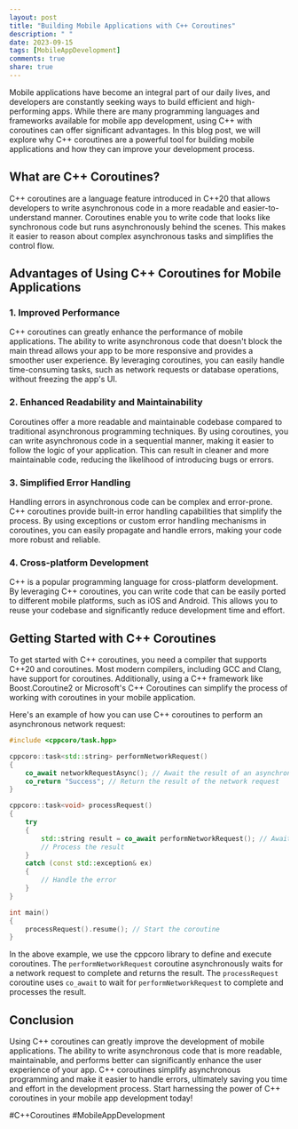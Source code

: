```yaml
---
layout: post
title: "Building Mobile Applications with C++ Coroutines"
description: " "
date: 2023-09-15
tags: [MobileAppDevelopment]
comments: true
share: true
---
```


Mobile applications have become an integral part of our daily lives, and developers are constantly seeking ways to build efficient and high-performing apps. While there are many programming languages and frameworks available for mobile app development, using C++ with coroutines can offer significant advantages. In this blog post, we will explore why C++ coroutines are a powerful tool for building mobile applications and how they can improve your development process.

## What are C++ Coroutines?

C++ coroutines are a language feature introduced in C++20 that allows developers to write asynchronous code in a more readable and easier-to-understand manner. Coroutines enable you to write code that looks like synchronous code but runs asynchronously behind the scenes. This makes it easier to reason about complex asynchronous tasks and simplifies the control flow.

## Advantages of Using C++ Coroutines for Mobile Applications

### 1. Improved Performance

C++ coroutines can greatly enhance the performance of mobile applications. The ability to write asynchronous code that doesn't block the main thread allows your app to be more responsive and provides a smoother user experience. By leveraging coroutines, you can easily handle time-consuming tasks, such as network requests or database operations, without freezing the app's UI.

### 2. Enhanced Readability and Maintainability

Coroutines offer a more readable and maintainable codebase compared to traditional asynchronous programming techniques. By using coroutines, you can write asynchronous code in a sequential manner, making it easier to follow the logic of your application. This can result in cleaner and more maintainable code, reducing the likelihood of introducing bugs or errors.

### 3. Simplified Error Handling

Handling errors in asynchronous code can be complex and error-prone. C++ coroutines provide built-in error handling capabilities that simplify the process. By using exceptions or custom error handling mechanisms in coroutines, you can easily propagate and handle errors, making your code more robust and reliable.

### 4. Cross-platform Development

C++ is a popular programming language for cross-platform development. By leveraging C++ coroutines, you can write code that can be easily ported to different mobile platforms, such as iOS and Android. This allows you to reuse your codebase and significantly reduce development time and effort.

## Getting Started with C++ Coroutines

To get started with C++ coroutines, you need a compiler that supports C++20 and coroutines. Most modern compilers, including GCC and Clang, have support for coroutines. Additionally, using a C++ framework like Boost.Coroutine2 or Microsoft's C++ Coroutines can simplify the process of working with coroutines in your mobile application.

Here's an example of how you can use C++ coroutines to perform an asynchronous network request:

```cpp
#include <cppcoro/task.hpp>

cppcoro::task<std::string> performNetworkRequest()
{
    co_await networkRequestAsync(); // Await the result of an asynchronous network request
    co_return "Success"; // Return the result of the network request
}

cppcoro::task<void> processRequest()
{
    try
    {
        std::string result = co_await performNetworkRequest(); // Await the network request
        // Process the result
    }
    catch (const std::exception& ex)
    {
        // Handle the error
    }
}

int main()
{
    processRequest().resume(); // Start the coroutine
}
```

In the above example, we use the cppcoro library to define and execute coroutines. The `performNetworkRequest` coroutine asynchronously waits for a network request to complete and returns the result. The `processRequest` coroutine uses `co_await` to wait for `performNetworkRequest` to complete and processes the result.

## Conclusion

Using C++ coroutines can greatly improve the development of mobile applications. The ability to write asynchronous code that is more readable, maintainable, and performs better can significantly enhance the user experience of your app. C++ coroutines simplify asynchronous programming and make it easier to handle errors, ultimately saving you time and effort in the development process. Start harnessing the power of C++ coroutines in your mobile app development today!

\#C++Coroutines #MobileAppDevelopment